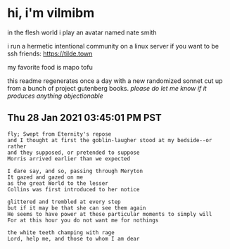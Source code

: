 # hi, i'm vilmibm

in the flesh world i play an avatar named nate smith

i run a hermetic intentional community on a linux server if you want to be ssh friends: https://tilde.town

my favorite food is mapo tofu

this readme regenerates once a day with a new randomized sonnet cut up from a bunch of project gutenberg books.
_please do let me know if it produces anything objectionable_

## Thu 28 Jan 2021 03:45:01 PM PST

    fly; Swept from Eternity's repose
    and I thought at first the goblin-laugher stood at my bedside--or rather
    and they supposed, or pretended to suppose
    Morris arrived earlier than we expected
    
    I dare say, and so, passing through Meryton
    It gazed and gazed on me
    as the great World to the lesser
    Collins was first introduced to her notice
    
    glittered and trembled at every step
    but if it may be that she can see them again
    He seems to have power at these particular moments to simply will
    For at this hour you do not want me for nothings
    
    the white teeth champing with rage
    Lord, help me, and those to whom I am dear
